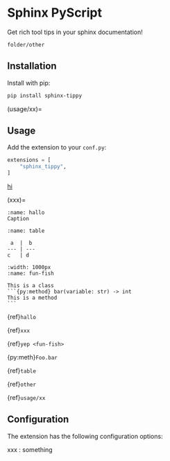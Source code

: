 # Sphinx PyScript

Get rich tool tips in your sphinx documentation!

```{toctree}
folder/other
```

## Installation

Install with pip:

```bash
pip install sphinx-tippy
```

(usage/xx)=
## Usage

Add the extension to your `conf.py`:

```python
extensions = [
    "sphinx_tippy",
]
```

[hi](https://via.placeholder.com/150)

(xxx)=
```{figure} https://via.placeholder.com/150
:name: hallo
Caption
```

```{table} Table caption
:name: table

 a  |  b
--- | ---
c   | d
```

```{image} fun-fish.png
:width: 1000px
:name: fun-fish
```

````{py:class} Foo
This is a class
```{py:method} bar(variable: str) -> int
This is a method
```
````

{ref}`hallo`

{ref}`xxx`

{ref}`yep <fun-fish>`

{py:meth}`Foo.bar`

{ref}`table`

{ref}`other`

{ref}`usage/xx`

## Configuration

The extension has the following configuration options:

xxx
: something
